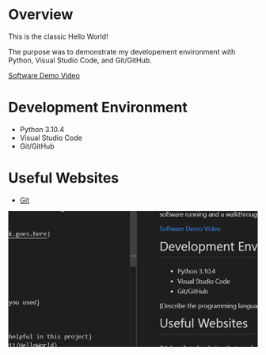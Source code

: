 # Overview

This is the classic Hello World!

The purpose was to demonstrate my developement environment with Python, Visual Studio Code, and Git/GitHub.


[Software Demo Video](https://youtu.be/01_4i0tipHI)

# Development Environment

* Python 3.10.4
* Visual Studio Code
* Git/GitHub


# Useful Websites

* [Git](https://github.com/Nightkiller0011/HelloWorld)

![screenshot](screenshot.png)